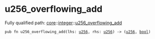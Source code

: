 # u256_overflowing_add

Fully qualified path: [core](./core.md)::[integer](./core-integer.md)::[u256_overflowing_add](./core-integer-u256_overflowing_add.md)

<pre><code class="language-cairo">pub fn u256_overflowing_add(lhs: <a href="core-integer-u256.html">u256</a>, rhs: <a href="core-integer-u256.html">u256</a>) -&gt; (<a href="core-integer-u256.html">u256</a>, <a href="core-bool.html">bool</a>)</code></pre>

